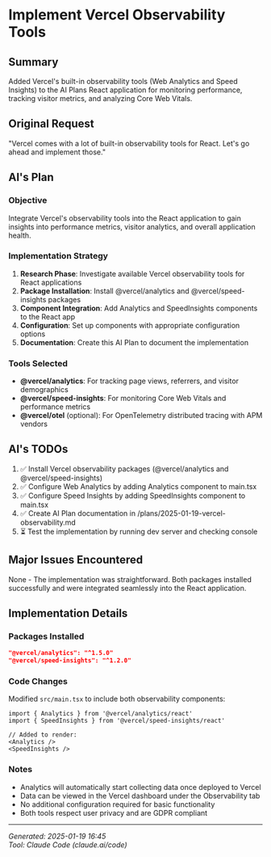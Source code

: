 # Implement Vercel Observability Tools

## Summary

Added Vercel's built-in observability tools (Web Analytics and Speed Insights) to the AI Plans React application for monitoring performance, tracking visitor metrics, and analyzing Core Web Vitals.

## Original Request

"Vercel comes with a lot of built-in observability tools for React. Let's go ahead and implement those."

## AI's Plan

### Objective

Integrate Vercel's observability tools into the React application to gain insights into performance metrics, visitor analytics, and overall application health.

### Implementation Strategy

1. **Research Phase**: Investigate available Vercel observability tools for React applications
2. **Package Installation**: Install @vercel/analytics and @vercel/speed-insights packages
3. **Component Integration**: Add Analytics and SpeedInsights components to the React app
4. **Configuration**: Set up components with appropriate configuration options
5. **Documentation**: Create this AI Plan to document the implementation

### Tools Selected

- **@vercel/analytics**: For tracking page views, referrers, and visitor demographics
- **@vercel/speed-insights**: For monitoring Core Web Vitals and performance metrics
- **@vercel/otel** (optional): For OpenTelemetry distributed tracing with APM vendors

## AI's TODOs

1. ✅ Install Vercel observability packages (@vercel/analytics and @vercel/speed-insights)
2. ✅ Configure Web Analytics by adding Analytics component to main.tsx
3. ✅ Configure Speed Insights by adding SpeedInsights component to main.tsx
4. ✅ Create AI Plan documentation in /plans/2025-01-19-vercel-observability.md
5. ⏳ Test the implementation by running dev server and checking console

## Major Issues Encountered

None - The implementation was straightforward. Both packages installed successfully and were integrated seamlessly into the React application.

## Implementation Details

### Packages Installed

```json
"@vercel/analytics": "^1.5.0"
"@vercel/speed-insights": "^1.2.0"
```

### Code Changes

Modified `src/main.tsx` to include both observability components:

```tsx
import { Analytics } from '@vercel/analytics/react'
import { SpeedInsights } from '@vercel/speed-insights/react'

// Added to render:
<Analytics />
<SpeedInsights />
```

### Notes

- Analytics will automatically start collecting data once deployed to Vercel
- Data can be viewed in the Vercel dashboard under the Observability tab
- No additional configuration required for basic functionality
- Both tools respect user privacy and are GDPR compliant

---

_Generated: 2025-01-19 16:45_  
_Tool: Claude Code (claude.ai/code)_
